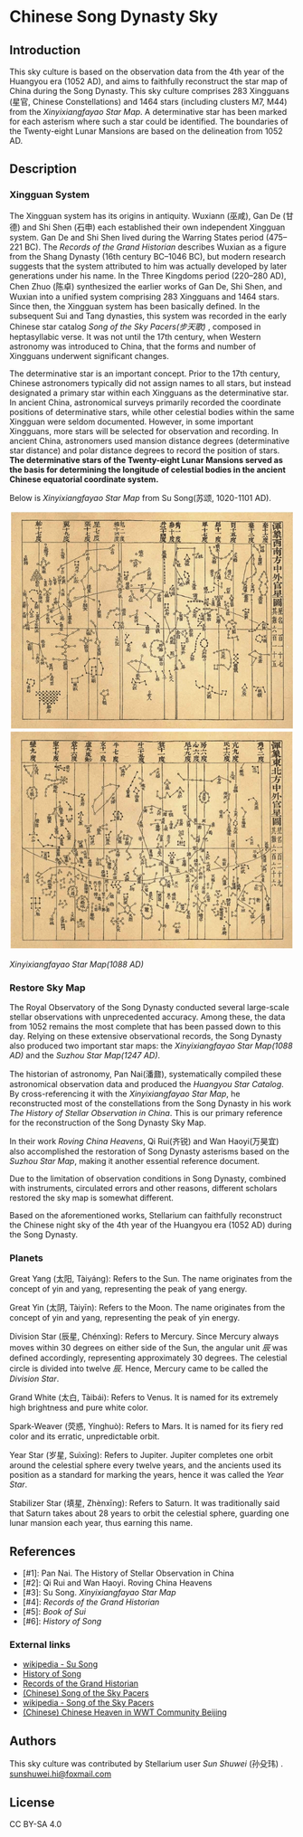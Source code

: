 # Chinese Song Dynasty Sky

## Introduction

This sky culture is based on the observation data from the 4th year of the Huangyou era (1052 AD), and aims to faithfully reconstruct the star map of China during the Song Dynasty. This sky culture comprises 283 Xingguans (星官, Chinese Constellations) and 1464 stars (including clusters M7, M44) from the *Xinyixiangfayao Star Map*. A determinative star has been marked for each asterism where such a star could be identified. The boundaries of the Twenty-eight Lunar Mansions are based on the delineation from 1052 AD.

## Description

###  Xingguan System

The Xingguan system has its origins in antiquity. Wuxiann (巫咸), Gan De (甘德) and Shi Shen (石申) each established their own independent Xingguan system. Gan De and Shi Shen lived during the Warring States period (475–221 BC). The *Records of the Grand Historian* describes Wuxian as a figure from the Shang Dynasty (16th century BC–1046 BC), but modern research suggests that the system attributed to him was actually developed by later generations under his name. In the Three Kingdoms period (220–280 AD), Chen Zhuo (陈卓) synthesized the earlier works of Gan De, Shi Shen, and Wuxian into a unified system comprising 283 Xingguans and 1464 stars. Since then, the Xingguan system has been basically defined. In the subsequent Sui and Tang dynasties, this system was recorded in the early Chinese star catalog *Song of the Sky Pacers(步天歌)* , composed in heptasyllabic verse. It was not until the 17th century, when Western astronomy was introduced to China, that the forms and number of Xingguans underwent significant changes.

The determinative star is an important concept. Prior to the 17th century, Chinese astronomers typically did not assign names to all stars, but instead designated a primary star within each Xingguans as the determinative star. In ancient China, astronomical surveys primarily recorded the coordinate positions of determinative stars, while other celestial bodies within the same Xingguan were seldom documented. However, in some important Xingguans, more stars will be selected for observation and recording. In ancient China, astronomers used mansion distance degrees (determinative star distance) and polar distance degrees to record the position of stars. **The determinative stars of the Twenty-eight Lunar Mansions served as the basis for determining the longitude of celestial bodies in the ancient Chinese equatorial coordinate system.**

Below is *Xinyixiangfayao Star Map* from Su Song(苏颂, 1020-1101 AD).

![](illustrations/xyxfy.png)

*Xinyixiangfayao Star Map(1088 AD)*

### Restore Sky Map

The Royal Observatory of the Song Dynasty conducted several large-scale stellar observations with unprecedented accuracy. Among these, the data from 1052 remains the most complete that has been passed down to this day. Relying on these extensive observational records, the Song Dynasty also produced two important star maps: the *Xinyixiangfayao Star Map(1088 AD)* and the *Suzhou Star Map(1247 AD)*.

The historian of astronomy, Pan Nai(潘鼐), systematically compiled these astronomical observation data and produced the *Huangyou Star Catalog*. By cross-referencing it with the *Xinyixiangfayao Star Map*, he reconstructed most of the constellations from the Song Dynasty in his work *The History of Stellar Observation in China*. This is our primary reference for the reconstruction of the Song Dynasty Sky Map.

In their work *Roving China Heavens*, Qi Rui(齐锐) and Wan Haoyi(万昊宜) also accomplished the restoration of Song Dynasty asterisms based on the *Suzhou Star Map*, making it another essential reference document.

Due to the limitation of observation conditions in Song Dynasty, combined with instruments, circulated errors and other reasons, different scholars restored the sky map is somewhat different.

Based on the aforementioned works, Stellarium can faithfully reconstruct the Chinese night sky of the 4th year of the Huangyou era (1052 AD) during the Song Dynasty.

### Planets

Great Yang (太阳, Tàiyáng): Refers to the Sun. The name originates from the concept of yin and yang, representing the peak of yang energy.

Great Yin (太阴, Tàiyīn): Refers to the Moon. The name originates from the concept of yin and yang, representing the peak of yin energy.

Division Star (辰星, Chénxīng): Refers to Mercury. Since Mercury always moves within 30 degrees on either side of the Sun, the angular unit *辰* was defined accordingly, representing approximately 30 degrees. The celestial circle is divided into twelve *辰*. Hence, Mercury came to be called the *Division Star*.

Grand White (太白, Tàibái): Refers to Venus. It is named for its extremely high brightness and pure white color.

Spark-Weaver (荧惑, Yínghuò): Refers to Mars. It is named for its fiery red color and its erratic, unpredictable orbit.

Year Star (岁星, Suìxīng): Refers to Jupiter. Jupiter completes one orbit around the celestial sphere every twelve years, and the ancients used its position as a standard for marking the years, hence it was called the *Year Star*.

Stabilizer Star (填星, Zhènxīng): Refers to Saturn. It was traditionally said that Saturn takes about 28 years to orbit the celestial sphere, guarding one lunar mansion each year, thus earning this name.

## References

 - [#1]: Pan Nai. The History of Stellar Observation in China
 - [#2]: Qi Rui and Wan Haoyi. Roving China Heavens
 - [#3]: Su Song. *Xinyixiangfayao Star Map*
 - [#4]: *Records of the Grand Historian*
 - [#5]: *Book of Sui*
 - [#6]: *History of Song*

### External links

 - [wikipedia - Su Song](https://en.wikipedia.org/wiki/Su_Song)
 - [History of Song](http://chinesenotes.com/songshi.html)
 - [Records of the Grand Historian](http://chinesenotes.com/shiji.html)
 - [(Chinese) Song of the Sky Pacers](https://www.lcsd.gov.hk/CE/Museum/Space/archive/Research/Literature/c_research_literature_9.htm)
 - [wikipedia - Song of the Sky Pacers](https://en.wikipedia.org/wiki/Song_of_the_Sky_Pacers)
 - [(Chinese) Chinese Heaven in WWT Community Beijing](http://wwt.china-vo.org/why/chineseheaven.htm)

## Authors

This sky culture was contributed by Stellarium user *Sun Shuwei* (孙殳玮) . [sunshuwei.hi@foxmail.com](mailto:sunshuwei.hi@foxmail.com)

## License

CC BY-SA 4.0

